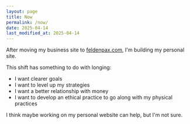 ```yaml
---
layout: page
title: Now
permalink: /now/
date: 2025-04-14
last_modified_at: 2025-04-14
---
```

After moving my business site to [feldenpax.com](https://feldenpax.com), I'm building my personal site. 

This shift has something to do with longing:
- I want clearer goals
- I want to level up my strategies
- I want a better relationship with money
- I want to develop an ethical practice to go along with my physical practices

I think maybe working on my personal website can help, but I'm not sure.
